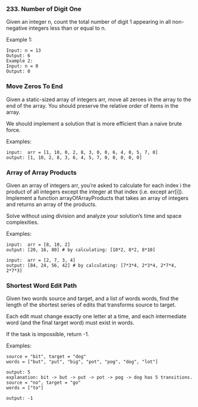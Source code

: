 ### 233. Number of Digit One
 
Given an integer n, count the total number of digit 1 appearing in all non-negative integers less than or equal to n.

Example 1:
```
Input: n = 13
Output: 6
Example 2:
Input: n = 0
Output: 0
```

### Move Zeros To End

Given a static-sized array of integers arr, move all zeroes in the array to the end of the array. You should preserve the relative order of items in the array.

We should implement a solution that is more efficient than a naive brute force.

Examples:
```
input:  arr = [1, 10, 0, 2, 8, 3, 0, 0, 6, 4, 0, 5, 7, 0]
output: [1, 10, 2, 8, 3, 6, 4, 5, 7, 0, 0, 0, 0, 0]
```
### Array of Array Products
Given an array of integers arr, you’re asked to calculate for each index i the product of all integers except the integer at that index (i.e. except arr[i]). Implement a function arrayOfArrayProducts that takes an array of integers and returns an array of the products.

Solve without using division and analyze your solution’s time and space complexities.

Examples:
```
input:  arr = [8, 10, 2]
output: [20, 16, 80] # by calculating: [10*2, 8*2, 8*10]

input:  arr = [2, 7, 3, 4]
output: [84, 24, 56, 42] # by calculating: [7*3*4, 2*3*4, 2*7*4, 2*7*3]
```
### Shortest Word Edit Path
Given two words source and target, and a list of words words, find the length of the shortest series of edits that transforms source to target.

Each edit must change exactly one letter at a time, and each intermediate word (and the final target word) must exist in words.

If the task is impossible, return -1.

Examples:
```
source = "bit", target = "dog"
words = ["but", "put", "big", "pot", "pog", "dog", "lot"]

output: 5
explanation: bit -> but -> put -> pot -> pog -> dog has 5 transitions.
source = "no", target = "go"
words = ["to"]

output: -1
```
